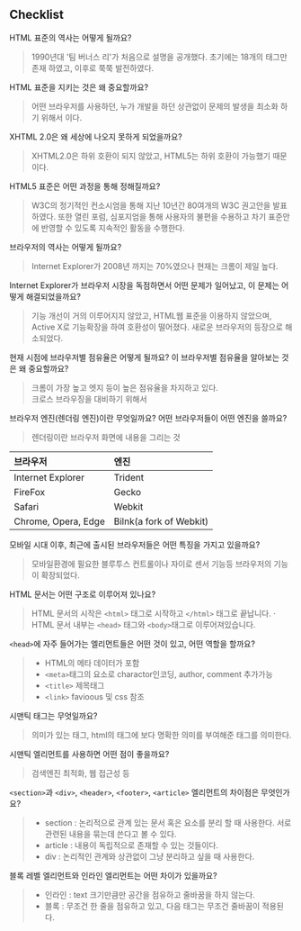 
## Checklist
HTML 표준의 역사는 어떻게 될까요?
>1990년대 '팀 버너스 리'가 처음으로 설명을 공개했다. 초기에는 18개의 태그만 존재 하였고, 이후로 쭉쭉 발전하였다.

HTML 표준을 지키는 것은 왜 중요할까요?
>어떤 브라우저를 사용하던, 누가 개발을 하던 상관없이 문제의 발생을 최소화 하기 위해서 이다.

XHTML 2.0은 왜 세상에 나오지 못하게 되었을까요?
>XHTML2.0은 하위 호환이 되지 않았고, HTML5는 하위 호환이 가능했기 때문이다.

HTML5 표준은 어떤 과정을 통해 정해질까요?
>W3C의 정기적인 컨소시엄을 통해 지난 10년간 80여개의 W3C 권고안을 발표하였다. 또한 열린 포럼, 심포지엄을 통해 사용자의 불편을 수용하고 차기 표준안에 반영할 수 있도록 지속적인 활동을 수행한다.

브라우저의 역사는 어떻게 될까요?
>Internet Explorer가 2008년 까지는 70%였으나 현재는 크롬이 제일 높다.

Internet Explorer가 브라우저 시장을 독점하면서 어떤 문제가 일어났고, 이 문제는 어떻게 해결되었을까요?
>기능 개선이 거의 이루어지지 않았고, HTML웹 표준을 이용하지 않았으며, Active X로 기능확장을 하여 호환성이 떨어졌다. 새로운 브라우저의 등장으로 해소되었다.

현재 시점에 브라우저별 점유율은 어떻게 될까요? 이 브라우저별 점유율을 알아보는 것은 왜 중요할까요?
>크롬이 가장 높고 엣지 등이 높은 점유율을 차지하고 있다.<br>
크로스 브라우징을 대비하기 위해서

브라우저 엔진(렌더링 엔진)이란 무엇일까요? 어떤 브라우저들이 어떤 엔진을 쓸까요?
>렌더링이란 브라우저 화면에 내용을 그리는 것<br>

|브라우저|엔진|
|:--|:--|
|Internet Explorer|Trident|
|FireFox|Gecko|
|Safari|Webkit|
|Chrome, Opera, Edge|Bilnk(a fork of Webkit)|

모바일 시대 이후, 최근에 출시된 브라우저들은 어떤 특징을 가지고 있을까요?
>모바일환경에 필요한 블루투스 컨트롤이나 자이로 센서 기능등 브라우저의 기능이 확장되었다.

HTML 문서는 어떤 구조로 이루어져 있나요?
>HTML 문서의 시작은 `<html>` 태그로 시작하고 `</html>` 태그로 끝납니다. · HTML 문서 내부는 `<head>` 태그와 `<body>`태그로 이루어져있습니다.

`<head>`에 자주 들어가는 엘리먼트들은 어떤 것이 있고, 어떤 역할을 할까요?
>* HTML의 메타 데이터가 포함
>* `<meta>`태그의 요소로 charactor인코딩, author, comment 추가가능
>* `<title>` 제목태그
>* `<link>` favioous 및 css 참조

시맨틱 태그는 무엇일까요?
>의미가 있는 태그, html의 태그에 보다 명확한 의미를 부여해준 태그를 의미한다.

시맨틱 엘리먼트를 사용하면 어떤 점이 좋을까요?
>검색엔진 최적화, 웹 접근성 등

`<section>`과 `<div>`, `<header>`, `<footer>`, `<article>` 엘리먼트의 차이점은 무엇인가요?
>* section : 논리적으로 관계 있는 문서 혹은 요소를 분리 할 때 사용한다. 서로 관련된 내용을 묶는데 쓴다고 볼 수 있다.
>* article : 내용이 독립적으로 존재할 수 있는 것들이다.
>* div : 논리적인 관계와 상관없이 그냥 분리하고 싶을 때 사용한다.

블록 레벨 엘리먼트와 인라인 엘리먼트는 어떤 차이가 있을까요?
>* 인라인 : text 크기만큼만 공간을 점유하고 줄바꿈을 하지 않는다.
>* 블록 : 무조건 한 줄을 점유하고 있고, 다음 태그는 무조건 줄바꿈이 적용된다.